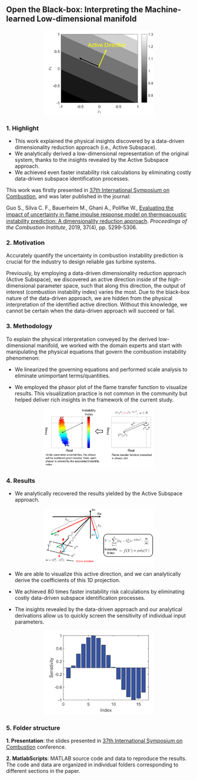 ## Open the Black-box: Interpreting the Machine-learned Low-dimensional manifold

<p align="center">
  <img src="./Images/Highlight.png" width=300 />
</p>


### 1. Highlight

- This work explained the physical insights discovered by a data-driven dimensionality reduction approach (i.e., Active Subspace).
- We analytically derived a low-dimensional representation of the original system, thanks to the insights revealed by the Active Subspace approach.
- We achieved even faster instability risk calculations by eliminating costly data-driven subspace identification processes.

This work was firstly presented in [37th International Symposium on Combustion](http://www.combustionsymposia.org/2018/loadpage/program/program), and was later published in the journal:

Guo S., Silva C. F., Bauerheim M., Ghani A., Polifke W., [Evaluating the impact of uncertainty in ﬂame impulse response model on thermoacoustic instability prediction: A dimensionality reduction approach](https://www.sciencedirect.com/science/article/abs/pii/S1540748918304383). *Proceedings of the Combustion Institute*, 2019, 37(4), pp. 5299-5306.

### 2. Motivation

Accurately quantify the uncertainty in combustion instability prediction is crucial for the industry to design reliable gas turbine systems.

Previously, by employing a data-driven dimensionality reduction approach (Active Subspace), we discovered an active direction inside of the high-dimensional parameter space, such that along this direction, the output of interest (combustion instability index) varies the most. Due to the black-box nature of the data-driven approach, we are hidden from the physical interpretation of the identified active direction. Without this knowledge, we cannot be certain when the data-driven approach will succeed or fail.

### 3. Methodology

To explain the physical interpretation conveyed by the derived low-dimensional manifold, we worked with the domain experts and start with manipulating the physical equations that govern the combustion instability phenomenon:

- We linearized the governing equations and performed scale analysis to eliminate unimportant terms/quantities.

- We employed the phasor plot of the flame transfer function to visualize results. This visualization practice is not common in the community but helped deliver rich insights in the framework of the current study. 

<p align="center">
  <img src="./Images/Phasor.png" width=300  />
</p>


### 4. Results

- We analytically recovered the results yielded by the Active Subspace approach.

<p align="center">
  <img src="./Images/Results.png" width=300 />
</p>


- We are able to visualize this active direction, and we can analytically derive the coefficients of this 1D projection.

- We achieved 80 times faster instability risk calculations by eliminating costly data-driven subspace identification processes.

- The insights revealed by the data-driven approach and our analytical derivations allow us to quickly screen the sensitivity of individual input parameters.

<p align="center">
  <img src="./Images/Sensitivity.png" width=300 />
</p>


### 5. Folder structure

**1. Presentation**: the slides presented in [37th International Symposium on Combustion](http://www.combustionsymposia.org/2018/loadpage/program/program) conference.

**2. MatlabScripts**: MATLAB source code and data to reproduce the results. The code and data are organized in individual folders corresponding to different sections in the paper. 
